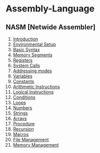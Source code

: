 # Assembly-Language
 ## NASM  [Netwide Assembler]

1. [Introduction](https://github.com/engineer-ece/Assembly-Language/blob/master/NASM/introduction.md)
2. [Environmental Setup](https://github.com/engineer-ece/Assembly-Language/blob/master/NASM/Environmental.md) 
3. [Basic Syntax]()
4. [Memory Segments]()
5. [Registers]()
6. [System Calls]()
7. [Addressing modes]()
8. [Variables]()
9. [Constants]()
10. [Arithmetic Instructions]()
11. [Logical Instructions]()
12. [Conditions]()
13. [Loops]()
14. [Numbers]()
15. [Strings]()
16. [Arrays]()
17. [Procedure]()
18. [Recursion]()
19. [Macros]()
20. [File Management]()
21. [Memory Management]()
